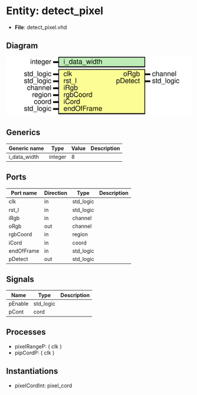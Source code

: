 # Entity: detect_pixel 

- **File**: detect_pixel.vhd
## Diagram

![Diagram](detect_pixel.svg "Diagram")
## Generics

| Generic name | Type    | Value | Description |
| ------------ | ------- | ----- | ----------- |
| i_data_width | integer | 8     |             |
## Ports

| Port name  | Direction | Type      | Description |
| ---------- | --------- | --------- | ----------- |
| clk        | in        | std_logic |             |
| rst_l      | in        | std_logic |             |
| iRgb       | in        | channel   |             |
| oRgb       | out       | channel   |             |
| rgbCoord   | in        | region    |             |
| iCord      | in        | coord     |             |
| endOfFrame | in        | std_logic |             |
| pDetect    | out       | std_logic |             |
## Signals

| Name    | Type      | Description |
| ------- | --------- | ----------- |
| pEnable | std_logic |             |
| pCont   | cord      |             |
## Processes
- pixelRangeP: ( clk )
- pipCordP: ( clk )
## Instantiations

- pixelCordInt: pixel_cord

